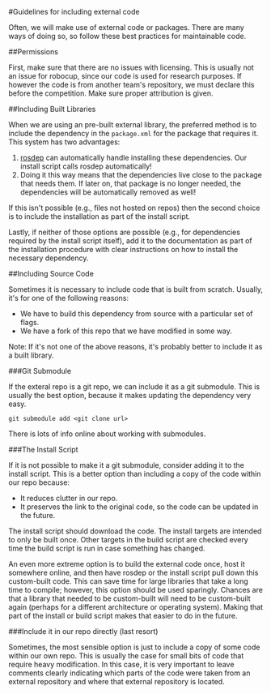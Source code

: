 #Guidelines for including external code

Often, we will make use of external code or packages. There are many ways of doing so, so follow these best practices for maintainable code.

##Permissions

First, make sure that there are no issues with licensing. This is usually not an issue for robocup, since our code is used for research purposes. If however the code is from another team's repository, we must declare this before the competition. Make sure proper attribution is given.

##Including Built Libraries

When we are using an pre-built external library, the preferred method is to include the dependency in the `package.xml` for the package that requires it. This system has two advantages:
1. [rosdep](https://docs.ros.org/en/galactic/Tutorials/Intermediate/Rosdep.html) can automatically handle installing these dependencies. Our install script calls rosdep automatically!
2. Doing it this way means that the dependencies live close to the package that needs them. If later on, that package is no longer needed, the dependencies will be automatically removed as well!

If this isn't possible (e.g., files not hosted on repos) then the second choice is to include the installation as part of the install script.

Lastly, if neither of those options are possible (e.g., for dependencies required by the install script itself), add it to the documentation as part of the installation procedure with clear instructions on how to install the necessary dependency.

##Including Source Code

Sometimes it is necessary to include code that is built from scratch. Usually, it's for one of the following reasons:
* We have to build this dependency from source with a particular set of flags.
* We have a fork of this repo that we have modified in some way.

Note: If it's not one of the above reasons, it's probably better to include it as a built library.

###Git Submodule

If the exteral repo is a git repo, we can include it as a git submodule. This is usually the best option, because it makes updating the dependency very easy.
```
git submodule add <git clone url>
```

There is lots of info online about working with submodules.

###The Install Script

If it is not possible to make it a git submodule, consider adding it to the install script. This is a better option than including a copy of the code within our repo because:
* It reduces clutter in our repo.
* It preserves the link to the original code, so the code can be updated in the future.

The install script should download the code. The install targets are intended to only be built once. Other targets in the build script are checked every time the build script is run in case something has changed.

An even more extreme option is to build the external code once, host it somewhere online, and then have rosdep or the install script pull down this custom-built code. This can save time for large libraries that take a long time to compile; however, this option should be used sparingly. Chances are that a library that needed to be custom-built will need to be custom-built again (perhaps for a different architecture or operating system). Making that part of the install or build script makes that easier to do in the future.

###Include it in our repo directly (last resort)

Sometimes, the most sensible option is just to include a copy of some code within our own repo. This is usually the case for small bits of code that require heavy modification. In this case, it is very important to leave comments clearly indicating which parts of the code were taken from an external repository and where that external repository is located.
